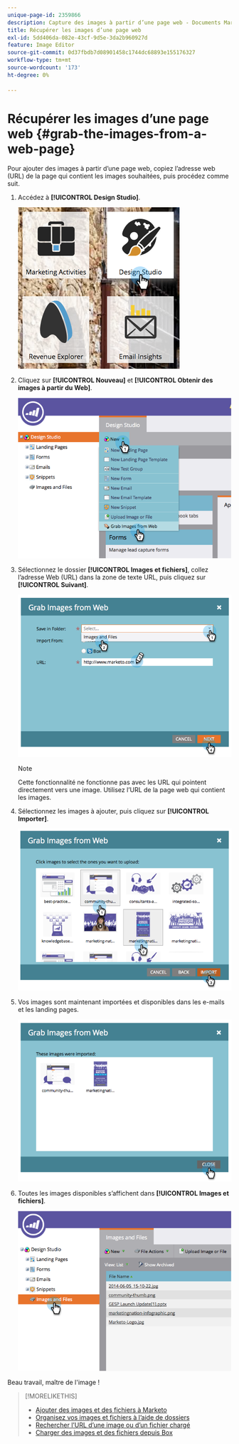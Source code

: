 ```yaml
---
unique-page-id: 2359866
description: Capture des images à partir d’une page web - Documents Marketo - Documentation du produit
title: Récupérer les images d’une page web
exl-id: 5dd406da-082e-43cf-9d5e-3da2b960927d
feature: Image Editor
source-git-commit: 0d37fbdb7d08901458c1744dc68893e155176327
workflow-type: tm+mt
source-wordcount: '173'
ht-degree: 0%

---
```


# Récupérer les images d’une page web {#grab-the-images-from-a-web-page}

Pour ajouter des images à partir d’une page web, copiez l’adresse web (URL) de la page qui contient les images souhaitées, puis procédez comme suit.

1. Accédez à **[!UICONTROL Design Studio]**.

   ![](assets/designstudio-2.png)

1. Cliquez sur **[!UICONTROL Nouveau]** et **[!UICONTROL Obtenir des images à partir du Web]**.

   ![](assets/image2014-9-16-11-3a37-3a46.png)

1. Sélectionnez le dossier **[!UICONTROL Images et fichiers]**, collez l’adresse Web (URL) dans la zone de texte URL, puis cliquez sur **[!UICONTROL Suivant]**.

   ![](assets/image2014-9-16-11-3a37-3a55.png)

   >[!NOTE]
   >
   >Cette fonctionnalité ne fonctionne pas avec les URL qui pointent directement vers une image. Utilisez l’URL de la page web qui contient les images.

1. Sélectionnez les images à ajouter, puis cliquez sur **[!UICONTROL Importer]**.

   ![](assets/image2014-9-16-11-3a38-3a3.png)

1. Vos images sont maintenant importées et disponibles dans les e-mails et les landing pages.

   ![](assets/image2014-9-16-11-3a38-3a9.png)

1. Toutes les images disponibles s’affichent dans **[!UICONTROL Images et fichiers]**.

   ![](assets/image2014-9-16-11-3a38-3a18.png)

Beau travail, maître de l&#39;image !

>[!MORELIKETHIS]
>
>* [Ajouter des images et des fichiers à Marketo](/help/marketo/product-docs/demand-generation/images-and-files/add-images-and-files-to-marketo.md)
>* [Organisez vos images et fichiers à l’aide de dossiers](/help/marketo/product-docs/demand-generation/images-and-files/organize-your-images-and-files-using-folders.md)
>* [Rechercher l’URL d’une image ou d’un fichier chargé](/help/marketo/product-docs/demand-generation/images-and-files/find-the-url-of-an-uploaded-image-or-file.md)
>* [Charger des images et des fichiers depuis Box](/help/marketo/product-docs/demand-generation/images-and-files/upload-images-and-files-from-box.md)
